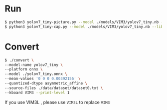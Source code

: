 # Run

```sh
$ python3 yolov7_tiny-picture.py --model ./models/VIM3/yolov7_tiny.nb --library ./libs/libnn_yolov7_tiny.so --picture ./data/horses.jpg
$ python3 yolov7_tiny-cap.py --model ./models/VIM3/yolov7_tiny.nb --library ./libs/libnn_yolov7_tiny.so --device X
```

# Convert

```sh
$ ./convert \
--model-name yolov7_tiny \
--platform onnx \
--model ./yolov7_tiny.onnx \
--mean-values '0 0 0 0.00392156' \
--quantized-dtype asymmetric_affine \
--source-files ./data/dataset/dataset0.txt \
--kboard VIM3 --print-level 1
```

If you use VIM3L , please use `VIM3L` to replace `VIM3`
